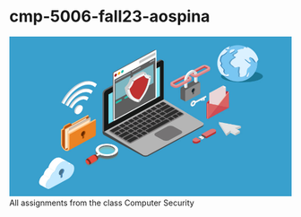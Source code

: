 # cmp-5006-fall23-aospina

![Computer Security](computer_security.jpg)
All assignments from the class Computer Security 
